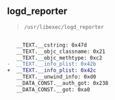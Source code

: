## logd_reporter

> `/usr/libexec/logd_reporter`

```diff

   __TEXT.__cstring: 0x47d
   __TEXT.__objc_classname: 0x21
   __TEXT.__objc_methtype: 0xc2
-  __TEXT.__info_plist: 0x42b
+  __TEXT.__info_plist: 0x42c
   __TEXT.__unwind_info: 0xd0
   __DATA_CONST.__auth_got: 0x238
   __DATA_CONST.__got: 0xa0

```

